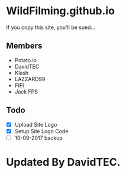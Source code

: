 # WildFilming.github.io
If you copy this site, you'll be sued...

## Members
- Potato.io
- DavidTEC
- Klash
- LAZZARD99
- FIFI
- Jack FPS

## Todo
- [X] Upload Site Logo
- [X] Setup Site Logo Code
- [ ] 10-09-2017 backup

# Updated By DavidTEC.
